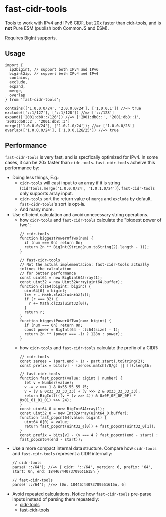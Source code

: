 # fast-cidr-tools

Tools to work with IPv4 and IPv6 CIDR, but 20x faster than [cidr-tools](https://www.npmjs.com/package/cidr-tools), and is **not** Pure ESM (publish both CommonJS and ESM).

Requires [BigInt](https://developer.mozilla.org/en-US/docs/Web/JavaScript/Reference/Global_Objects/BigInt#browser_compatibility) supports.

## Usage

```tsx
import {
  ip2bigint, // support both IPv4 and IPv6
  bigint2ip, // support both IPv4 and IPv6
  contains,
  exclude,
  expand,
  merge,
  overlap
} from 'fast-cidr-tools';

contains(['1.0.0.0/24', '2.0.0.0/24'], ['1.0.0.1']) //=> true
exclude(['::1/127'], ['::1/128']) //=> ['::/128']
expand(['2001:db8::/126']) //=> ['2001:db8::', '2001:db8::1', '2001:db8::2', '2001:db8::3']
merge(['1.0.0.0/24'], ['1.0.1.0/24']); //=> ['1.0.0.0/23']
overlap(['1.0.0.0/24'], ['1.0.0.128/25']) //=> true
```

## Performance

`fast-cidr-tools` is very fast, and is specfically optimized for IPv4. In some cases, it can be 20x faster than `cidr-tools`. `fast-cidr-tools` acheive this performance by:

- Doing less things, E.g.:
  - `cidr-tools` will cast input to an array if it is string (`cidrTools.merge('1.0.0.0/24', '1.0.1.0/24')`). `fast-cidr-tools` only supports array input.
  - `cidr-tools` sort the return value of `merge` and `exclude` by default. `fast-cidr-tools`'s sort is opt-in.
  - And many more.
- Use efficient calculation and avoid unnecessary string operations.
  - how `cidr-tools` and `fast-cidr-tools` calculate the "biggest power of two":
    ```tsx
    // cidr-tools
    function biggestPowerOfTwo(num) {
      if (num === 0n) return 0n;
      return 2n ** BigInt(String(num.toString(2).length - 1));
    }

    // fast-cidr-tools
    // Not the actual implementation: fast-cidr-tools actually inlines the calculation
    // for better performance
    const uint64 = new BigUint64Array(1);
    const uint32 = new Uint32Array(uint64.buffer);
    function clz64(bigint: bigint) {
      uint64[0] = bigint;
      let r = Math.clz32(uint32[1]);
      if (r === 32) {
        r += Math.clz32(uint32[0]);
      }
      return r;
    }
    function biggestPowerOfTwo(num: bigint) {
      if (num === 0n) return 0n;
      const power = BigInt(64 - clz64(size) - 1);
      return 2n ** (power === -1n ? 128n : power);
    }
    ```
  - how `cidr-tools` and `fast-cidr-tools` calculate the prefix of a CIDR:
    ```tsx
    // cidr-tools
    const zeroes = (part.end + 1n - part.start).toString(2);
    const prefix = bits[v] - (zeroes.match(/0/g) || []).length;

    // fast-cidr-tools
    function fast_popcnt(value: bigint | number) {
      let v = Number(value);
      v -= v >>> 1 & 0x55_55_55_55;
      v = (v & 0x33_33_33_33) + (v >>> 2 & 0x33_33_33_33);
      return BigInt((((v + (v >>> 4)) & 0x0F_0F_0F_0F) * 0x01_01_01_01) >>> 24);
    }
    const uint64_0 = new BigInt64Array(1);
    const uint32_0 = new Int32Array(uint64_0.buffer);
    function fast_popcnt64(value: bigint) {
      uint64_0[0] = value;
      return fast_popcnt(uint32_0[0]) + fast_popcnt(uint32_0[1]);
    }
    const prefix = bits[v] - (v === 4 ? fast_popcnt(end - start) : fast_popcnt64(end - start));
    ```
- Use a more compact internal data structure. Compare how `cidr-tools` and `fast-cidr-tools` represent a CIDR internally:
  ```tsx
  // cidr-tools
  parse('::/64'); //=> { cidr: '::/64', version: 6, prefix: '64', start: 0n, end: 18446744073709551615n }

  // fast-cidr-tools
  parse('::/64'); //=> [0n, 18446744073709551615n, 6]
  ```
- Avoid repeated calculations. Notice how `fast-cidr-tools` pre-parse inputs instead of parsing them repeatedly:
  - [cidr-tools](https://github.com/silverwind/cidr-tools/blob/db0a5a0a69299592ad11109be476fcb9ed1796ab/index.js#L377-L380)
  - [fast-cidr-tools](https://github.com/SukkaW/fast-cidr-tools/blob/5a91cd521c3e4cbd832e1d6a47d522a8233e24f2/src/index.ts#L339-L348)
